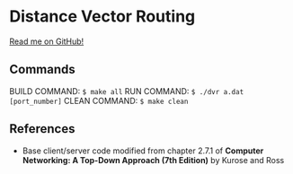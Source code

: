 # Distance Vector Routing

[Read me on GitHub!](https://github.com/SeanCooke/distance-vector-routing)

## Commands
BUILD COMMAND: `$ make all` RUN COMMAND: `$ ./dvr a.dat [port_number]` CLEAN COMMAND: `$ make clean`

## References
* Base client/server code modified from chapter 2.7.1 of __Computer Networking: A Top-Down Approach (7th Edition)__ by Kurose and Ross
